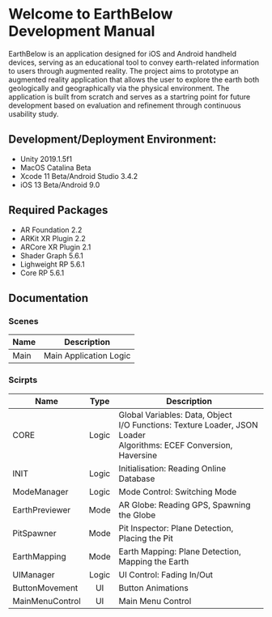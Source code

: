 # Welcome to EarthBelow Development Manual
EarthBelow is an application designed for iOS and Android handheld devices, serving as an educational tool to convey earth-related information to users through augmented reality. The project aims to prototype an augmented reality application that allows the user to explore the earth both geologically and geographically via the physical environment. The application is built from scratch and serves as a startring point for future development based on evaluation and refinement through continuous usability study.

## Development/Deployment Environment:
- Unity 2019.1.5f1
- MacOS Catalina Beta
- Xcode 11 Beta/Android Studio 3.4.2
- iOS 13 Beta/Android 9.0

## Required Packages
- AR Foundation 2.2
- ARKit XR Plugin 2.2
- ARCore XR Plugin 2.1
- Shader Graph 5.6.1
- Lighweight RP 5.6.1
- Core RP 5.6.1

## Documentation
### Scenes
| Name | Description |
| - | - |
| Main | Main Application Logic |

### Scirpts
| Name | Type | Description |
| - | :-: | - |
| CORE | Logic | Global Variables: Data, Object <br> I/O Functions: Texture Loader, JSON Loader <br> Algorithms: ECEF Conversion, Haversine  <br> |
| INIT | Logic | Initialisation: Reading Online Database |
| ModeManager | Logic | Mode Control: Switching Mode|
| EarthPreviewer | Mode | AR Globe: Reading GPS, Spawning the Globe |
| PitSpawner | Mode | Pit Inspector: Plane Detection, Placing the Pit |
| EarthMapping | Mode | Earth Mapping: Plane Detection, Mapping the Earth |
| UIManager | Logic | UI Control: Fading In/Out |
| ButtonMovement | UI | Button Animations|
| MainMenuControl | UI | Main Menu Control|
